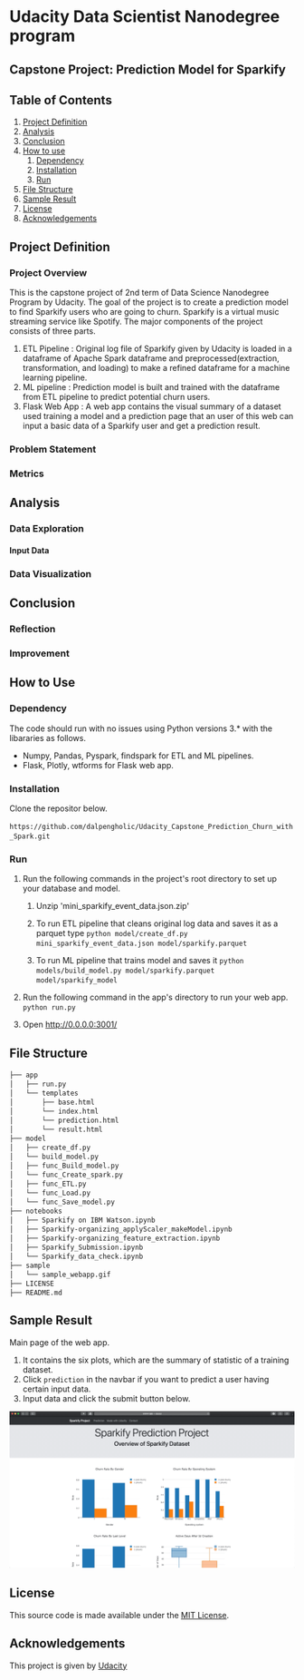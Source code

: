 # Udacity Data Scientist Nanodegree program

## Capstone Project: Prediction Model for Sparkify

## Table of Contents
1. [Project Definition](#project_definition)
2. [Analysis](#analysis)
3. [Conclusion](#conclusion)
4. [How to use](#how_to_use)    
    1. [Dependency](#dependency)
    2. [Installation](#installation)
    3. [Run](#run)
5. [File Structure](#file_structure)
6. [Sample Result](#sample_result)
7. [License](#license)
8. [Acknowledgements](#acknowledgements)




<a name="project_definition"></a>
## Project Definition
### Project Overview
This is the capstone project of 2nd term of Data Science Nanodegree Program by Udacity. The goal of the project is to create a prediction model to find Sparkify users who are going to churn. Sparkify is a virtual music streaming service like Spotify. The major components of the project consists of three parts.

1. ETL Pipeline : Original log file of Sparkify given by Udacity is loaded in a dataframe of Apache Spark dataframe and preprocessed(extraction, transformation, and loading) to make a refined dataframe for a machine learning pipeline.
2. ML pipeline : Prediction model is built and trained with the dataframe from ETL pipeline to predict potential churn users.
3. Flask Web App : A web app contains the visual summary of a dataset used training a model and a prediction page that an user of this web can input a basic data of a Sparkify user and get a prediction result.

### Problem Statement

### Metrics

<a name="analysis"></a>
## Analysis
### Data Exploration
#### Input Data
### Data Visualization

<a name="Conclusion"></a>
## Conclusion
### Reflection
### Improvement



<a name="how_to_use"></a>
## How to Use

<a name="dependency"></a>
### Dependency
The code should run with no issues using Python versions 3.* with the libararies as follows.
- Numpy, Pandas, Pyspark, findspark for ETL and ML pipelines.
- Flask, Plotly, wtforms for Flask web app.

<a name="installation"></a>
### Installation
Clone the repositor below.

`https://github.com/dalpengholic/Udacity_Capstone_Prediction_Churn_with_Spark.git`
<a name="run"></a>
### Run

1. Run the following commands in the project's root directory to set up your database and model.
    1. Unzip 'mini_sparkify_event_data.json.zip'

    2. To run ETL pipeline that cleans original log data and saves it as a parquet type
    `python model/create_df.py mini_sparkify_event_data.json model/sparkify.parquet`

    3. To run ML pipeline that trains model and saves it
    `python models/build_model.py model/sparkify.parquet model/sparkify_model`


2. Run the following command in the app's directory to run your web app.
`python run.py`

3. Open http://0.0.0.0:3001/ 
        
<a name="file_structure"></a>
## File Structure
```
├── app
│   ├── run.py
│   └── templates
│       ├── base.html
│       └── index.html
│       └── prediction.html
│       └── result.html
├── model
│   ├── create_df.py
│   └── build_model.py
│   ├── func_Build_model.py
│   └── func_Create_spark.py
│   ├── func_ETL.py
│   └── func_Load.py
│   └── func_Save_model.py
├── notebooks
│   ├── Sparkify on IBM Watson.ipynb
│   ├── Sparkify-organizing_applyScaler_makeModel.ipynb
│   ├── Sparkify-organizing_feature_extraction.ipynb
│   ├── Sparkify_Submission.ipynb
│   └── Sparkify_data_check.ipynb
├── sample
│   └── sample_webapp.gif
├── LICENSE
├── README.md
```


<a name="sample_result"></a>
## Sample Result
Main page of the web app. 
1. It contains the six plots, which are the summary of statistic of a training dataset. 
2. Click `prediction` in the navbar if you want to predict a user having certain input data.
3. Input data and click the submit button below.

![index page](https://github.com/dalpengholic/Udacity_Capstone_Prediction_Churn_with_Spark/blob/master/sample/sample_webapp.gif)

<a name="license"></a>
## License
This source code is made available under the [MIT License](https://github.com/dalpengholic/Udacity_Capstone_Prediction_Churn_with_Spark/blob/master/LICENSE).

<a name="acknowledgements"></a>
## Acknowledgements
This project is given by [Udacity](https://www.udacity.com) 
